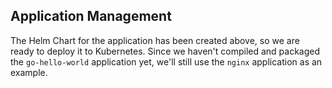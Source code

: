## Application Management

The Helm Chart for the application has been created above, so we are ready to deploy it to Kubernetes. Since we haven't compiled and packaged the `go-hello-world` application yet, we'll still use the `nginx` application as an example.
